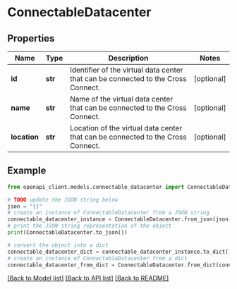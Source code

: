 # ConnectableDatacenter


## Properties

Name | Type | Description | Notes
------------ | ------------- | ------------- | -------------
**id** | **str** | Identifier of the virtual data center that can be connected to the Cross Connect. | [optional] 
**name** | **str** | Name of the virtual data center that can be connected to the Cross Connect. | [optional] 
**location** | **str** | Location of the virtual data center that can be connected to the Cross Connect. | [optional] 

## Example

```python
from openapi_client.models.connectable_datacenter import ConnectableDatacenter

# TODO update the JSON string below
json = "{}"
# create an instance of ConnectableDatacenter from a JSON string
connectable_datacenter_instance = ConnectableDatacenter.from_json(json)
# print the JSON string representation of the object
print(ConnectableDatacenter.to_json())

# convert the object into a dict
connectable_datacenter_dict = connectable_datacenter_instance.to_dict()
# create an instance of ConnectableDatacenter from a dict
connectable_datacenter_from_dict = ConnectableDatacenter.from_dict(connectable_datacenter_dict)
```
[[Back to Model list]](../README.md#documentation-for-models) [[Back to API list]](../README.md#documentation-for-api-endpoints) [[Back to README]](../README.md)


